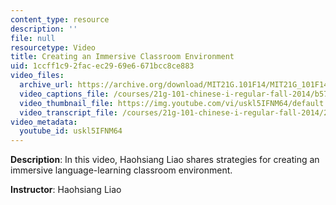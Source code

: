```yaml
---
content_type: resource
description: ''
file: null
resourcetype: Video
title: Creating an Immersive Classroom Environment
uid: 1ccff1c9-2fac-ec29-69e6-671bcc8ce883
video_files:
  archive_url: https://archive.org/download/MIT21G.101F14/MIT21G_101F14_Immersive_Environment_English_300k.mp4
  video_captions_file: /courses/21g-101-chinese-i-regular-fall-2014/b57fe11954b65a46b92462c43cc33e15_uskl5IFNM64.vtt
  video_thumbnail_file: https://img.youtube.com/vi/uskl5IFNM64/default.jpg
  video_transcript_file: /courses/21g-101-chinese-i-regular-fall-2014/2bfc715e74f3019ee9ff3c9c2916df85_uskl5IFNM64.pdf
video_metadata:
  youtube_id: uskl5IFNM64
---
```


**Description**: In this video, Haohsiang Liao shares strategies for creating an immersive language-learning classroom environment.

**Instructor**: Haohsiang Liao